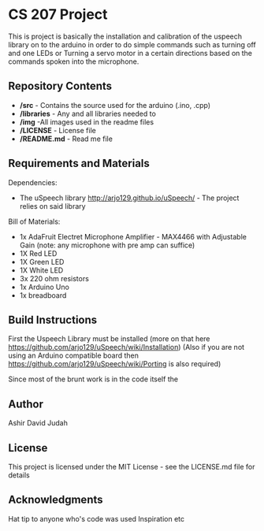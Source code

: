 # CS 207 Project #

This is project is basically the installation and calibration of the uspeech library on to the arduino in order to do simple commands such as turning off and one LEDs or Turning a servo motor in a certain directions based on the commands spoken into the microphone. 

## Repository Contents ##

* **/src** - Contains the source used for the arduino (.ino, .cpp)
* **/libraries** - Any and all libraries needed to
* **/img** -All images used in the readme files
* **/LICENSE** - License file
* **/README.md** - Read me file

## Requirements and Materials ##

Dependencies:
* The uSpeech library http://arjo129.github.io/uSpeech/ - The project relies on said library

Bill of Materials:

* 1x AdaFruit Electret Microphone Amplifier - MAX4466 with Adjustable Gain (note: any microphone with pre amp can suffice)
* 1X Red LED
* 1X Green LED
* 1X White LED
* 3x 220 ohm resistors
* 1x Arduino Uno
* 1x breadboard


## Build Instructions ##

First the Uspeech Library must be installed (more on that here https://github.com/arjo129/uSpeech/wiki/Installation)
(Also if you are not using an Arduino compatible board then https://github.com/arjo129/uSpeech/wiki/Porting is also required)

Since most of the brunt work is in the code itself the


## Author ##

Ashir David Judah

## License ##

This project is licensed under the MIT License - see the LICENSE.md file for details

## Acknowledgments ##

Hat tip to anyone who's code was used
Inspiration
etc

